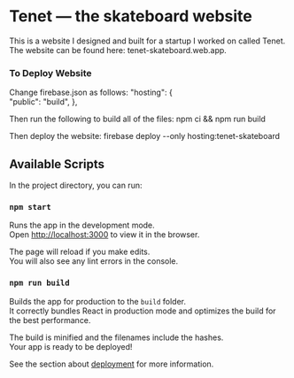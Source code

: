 # Tenet — the skateboard website

This is a website I designed and built for a startup I worked on called Tenet. The website can be found here: tenet-skateboard.web.app.

### To Deploy Website
Change firebase.json as follows:
"hosting": {    
    "public": "build",
  },

Then run the following to build all of the files: npm ci && npm run build

Then deploy the website: firebase deploy --only hosting:tenet-skateboard

## Available Scripts

In the project directory, you can run:

### `npm start`

Runs the app in the development mode.\
Open [http://localhost:3000](http://localhost:3000) to view it in the browser.

The page will reload if you make edits.\
You will also see any lint errors in the console.

### `npm run build`

Builds the app for production to the `build` folder.\
It correctly bundles React in production mode and optimizes the build for the best performance.

The build is minified and the filenames include the hashes.\
Your app is ready to be deployed!

See the section about [deployment](https://facebook.github.io/create-react-app/docs/deployment) for more information.
